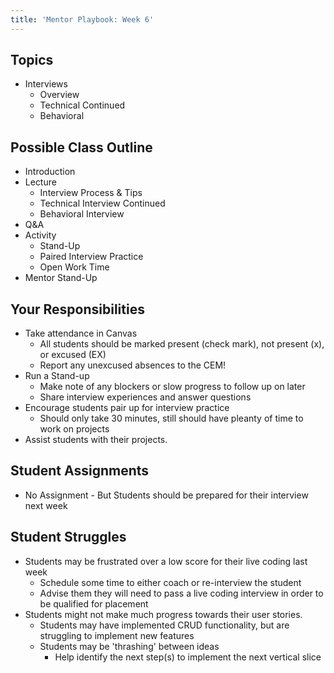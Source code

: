 ```yaml
---
title: 'Mentor Playbook: Week 6'
---
```


## Topics
* Interviews
    * Overview
    * Technical Continued
    * Behavioral
  
## Possible Class Outline
 * Introduction
 * Lecture
     * Interview Process & Tips
     * Technical Interview Continued
     * Behavioral Interview
 * Q&A
 * Activity
     * Stand-Up
     * Paired Interview Practice
     * Open Work Time
 * Mentor Stand-Up
  
## Your Responsibilities
* Take attendance in Canvas
    * All students should be marked present (check mark), not present (x), or excused (EX)
    * Report any unexcused absences to the CEM!
* Run a Stand-up
    * Make note of any blockers or slow progress to follow up on later
    * Share interview experiences and answer questions
* Encourage students pair up for interview practice
    * Should only take 30 minutes, still should have pleanty of time to work on projects
* Assist students with their projects.

## Student Assignments
* No Assignment - But Students should be prepared for their interview next week

## Student Struggles
* Students may be frustrated over a low score for their live coding last week
    * Schedule some time to either coach or re-interview the student
    * Advise them they will need to pass a live coding interview in order to be qualified for placement
* Students might not make much progress towards their user stories.
    * Students may have implemented CRUD functionality, but are struggling to implement new features
    * Students may be 'thrashing' between ideas
        * Help identify the next step(s) to implement the next vertical slice

